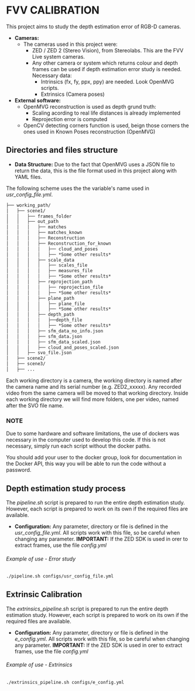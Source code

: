 # FVV CALIBRATION

This project aims to study the depth estimation error of RGB-D cameras.

* **Cameras:**
  * The cameras used in this project were:
    * ZED / ZED 2 (Stereo Vision), from Stereolabs. This are the FVV Live system cameras.
    * Any other camera or system which returns colour and depth frames can be used if depth estimation error study is needed. Necessary data:
      * Intrinsics (fx, fy, ppx, ppy) are needed. Look OpenMVG scripts.
      * Extrinsics (Camera poses)
* **External software:**
  * OpenMVG reconstruction is used as depth grund truth:
    * Scaling acording to real life distances is already implemented
    * Reprojection error is computed
  * OpenCV detecting corners function is used, beign those corners the ones used in Known Poses reconstruction (OpenMVG)

## Directories and files structure

* **Data Structure:** Due to the fact that OpenMVG uses a JSON file to return the data, this is the file format used in this project along with YAML files.

The following scheme uses the the variable's name used in *usr_config_file.yml*.

```markdown
├── working_path/
│   ├── scene1/
│   │   ├── frames_folder
│   │   ├── out_path
│   │   │   ├── matches
│   │   │   ├── matches_known
│   │   │   ├── Reconstruction
│   │   │   ├── Reconstruction_for_known
│   │   │   │   ├── cloud_and_poses
│   │   │   │   ├── *Some other results*
│   │   │   ├── scale_data
│   │   │   │   ├── scales_file
│   │   │   │   ├── measures_file
│   │   │   │   ├── *Some other results*
│   │   │   ├── reprojection_path
│   │   │   │   ├── reprojection_file
│   │   │   │   ├── *Some other results*
│   │   │   ├── plane_path
│   │   │   │   ├── plane_file
│   │   │   │   ├── *Some other results*
│   │   │   ├── depth_path
│   │   │   │   ├──depth_file
│   │   │   │   ├── *Some other results*
│   │   │   ├── sfm_data_no_info.json
│   │   │   ├── sfm_data.json
│   │   │   ├── sfm_data_scaled.json
│   │   │   ├── cloud_and_poses_scaled.json
│   │   ├── svo_file.json
│   ├── scene2/
│   ├── scene3/
│   ├── ...
```

Each working directory is a camera, the working directory is named after the camera name and its serial number (e.g. ZED2_xxxxx). Any recorded video from the same camera will be moved to that working directory. Inside each working directory we will find more folders, one per video, named after the SVO file name.

### NOTE

Due to some hardware and software limitations, the use of dockers was necessary in the computer used to develop this code. If this is not necessary, simply run each script without the docker paths.

You should add your user to the docker group, look for documentation in the Docker API, this way you will be able to run the code without a password.

## Depth estimation study process

The *pipeline.sh* script is prepared to run the entire depth estimation study. However, each script is prepared to work on its own if the required files are available.

* **Configuration:** Any parameter, directory or file is defined in the *usr_config_file.yml*. All scripts work with this file, so be careful when changing any parameter. **IMPORTANT:** If the ZED SDK is used in orer to extract frames, use the file *config.yml*

###### Example of use - Error study

```bash
./pipeline.sh configs/usr_config_file.yml
```

## Extrinsic Calibration

The *extrinsics_pipeline.sh* script is prepared to run the entire depth estimation study. However, each script is prepared to work on its own if the required files are available.

* **Configuration:** Any parameter, directory or file is defined in the *e_config.yml*. All scripts work with this file, so be careful when changing any parameter. **IMPORTANT:** If the ZED SDK is used in orer to extract frames, use the file *config.yml*

###### Example of use - Extrinsics

```bash
./extrinsics_pipeline.sh configs/e_config.yml
```
